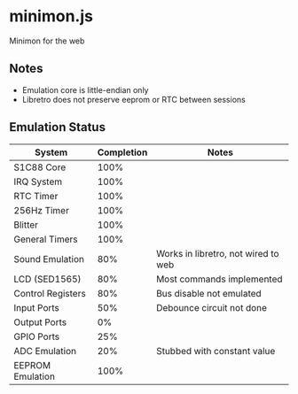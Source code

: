 minimon.js
==========
Minimon for the web

Notes
-----
* Emulation core is little-endian only
* Libretro does not preserve eeprom or RTC between sessions

Emulation Status
----------------

| System            | Completion | Notes                                 |
| ----------------- | ---------- | ------------------------------------- |
| S1C88 Core        | 100%       |                                       |
| IRQ System        | 100%       |                                       |
| RTC Timer         | 100%       |                                       |
| 256Hz Timer       | 100%       |                                       |
| Blitter           | 100%       |                                       |
| General Timers    | 100%       |                                       |
| Sound Emulation   |  80%       | Works in libretro, not wired to web   |
| LCD (SED1565)     |  80%       | Most commands implemented             |
| Control Registers |  80%       | Bus disable not emulated              |
| Input Ports       |  50%       | Debounce circuit not done             |
| Output Ports      |   0%       |                                       |
| GPIO Ports        |  25%       |                                       |
| ADC Emulation     |  20%       | Stubbed with constant value           |
| EEPROM Emulation  | 100%       |                                       |
